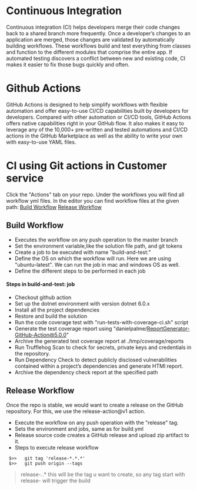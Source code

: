 # Continuous Integration
Continuous integration (CI) helps developers merge their code changes back to a shared branch more frequently.
Once a developer’s changes to an application are merged, those changes are validated by automatically building workflows. 
These workflows build and test everything from classes and function to the different modules that comprise the entire app. 
If automated testing discovers a conflict between new and existing code, CI makes it easier to fix those bugs quickly and often.

# Github Actions
GitHub Actions is designed to help simplify workflows with flexible automation and offer easy-to-use CI/CD capabilities built by developers for developers.
Compared with other automation or CI/CD tools, GitHub Actions offers native capabilities right in your GitHub flow. 
It also makes it easy to leverage any of the 10,000+ pre-written and tested automations and CI/CD actions in the GitHub Marketplace 
as well as the ability to write your own with easy-to-use YAML files.

# CI using Git actions in Customer service
Click the "Actions" tab on your repo. Under the workflows you will find all workflow yml files.
In the editor you can find workflow files at the given path:
[Build Workflow](../.github/workflows/build.yml)
[Release Workflow](../.github/workflows/release.yml)

## Build Workflow

* Executes the workflow on any push operation to the master branch
* Set the environment variable,like the solution file path, and git tokens
* Create a job to be executed with name "build-and-test:"
* Define the OS on which the workflow will run. Here we are using "ubuntu-latest". We can run the job in mac and windows OS as well.
* Define the different steps to be performed in each job

#### Steps in build-and-test: job
 * Checkout github action
 * Set up the dotnet environment with version dotnet 6.0.x
 * Install all the project dependencies
 * Restore and build the solution
 * Run the code coverage test with "run-tests-with-coverage-ci.sh" script
 * Generate the test coverage report using "danielpalme/ReportGenerator-GitHub-Action@5.0.0"
 * Archive the generated test coverage report at ./tmp/coverage/reports
 * Run Trufflehog Scan to check for secrets, private keys and credentials in the repository. 
 * Run Dependency Check  to detect publicly disclosed vulnerabilities contained within a project’s dependencies and generate HTMl report.
 * Archive the dependency check report at the specified path

## Release Workflow
Once the repo is stable, we would want to create a release on the GitHub repository. For this, we use the release-action@v1 action.
* Execute the workflow on any push operation with the "release" tag.
* Sets the environment and jobs, same as for build.yml
* Release source code creates a GitHub release and upload zip artifact to it.
* Steps to execute release workflow 
 ```
  $>>   git tag 'release-*.*.*'
  $>>   git push origin --tags    
 ```
>release-*.*.* this will be the tag u want to create, so any tag start with release- will trigger the build
